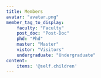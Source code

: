 ```yaml
---
title: Members
avatar: "avatar.png"
member_tag_to_display:
    faculty: "Faculty"
    post_doc: "Post-Doc"
    phd: "Phd"
    master: "Master"
    vistor: "Visitors"
    undergraduate: "Undergraduate"
content:
    items: '@self.children'
---
```

